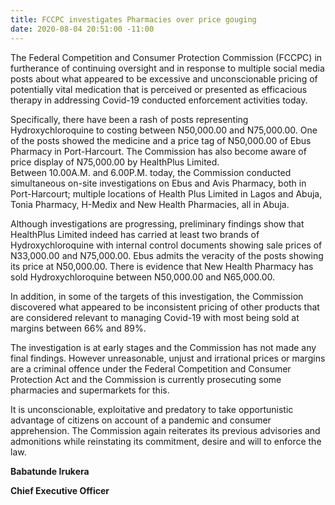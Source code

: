 ```yaml
---
title: FCCPC investigates Pharmacies over price gouging
date: 2020-08-04 20:51:00 -11:00
---
```


The Federal Competition and Consumer Protection Commission (FCCPC) in furtherance of continuing oversight and in response to multiple social media posts about what appeared to be excessive and unconscionable pricing of potentially vital medication that is perceived or presented as efficacious therapy in addressing Covid-19 conducted enforcement activities today.


Specifically, there have been a rash of posts representing Hydroxychloroquine to costing between N50,000.00 and N75,000.00.  One of the posts showed the medicine and a price tag of N50,000.00 of Ebus Pharmacy in Port-Harcourt.  The Commission has also become aware of price display of N75,000.00 by HealthPlus Limited.  
Between 10.00A.M. and 6.00P.M. today, the Commission conducted simultaneous on-site investigations on Ebus and Avis Pharmacy, both in Port-Harcourt; multiple locations of Health Plus Limited in Lagos and Abuja, Tonia Pharmacy, H-Medix and New Health Pharmacies, all in Abuja.  


Although investigations are progressing, preliminary findings show that HealthPlus Limited indeed has carried at least two brands of Hydroxychloroquine with internal control documents showing sale prices of N33,000.00 and N75,000.00. Ebus admits the veracity of the posts showing its price at N50,000.00. There is evidence that New Health Pharmacy has sold Hydroxychloroquine between N50,000.00 and N65,000.00.


In addition, in some of the targets of this investigation, the Commission discovered what appeared to be inconsistent pricing of other products that are considered relevant to managing Covid-19 with most being sold at margins between 66% and 89%.


The investigation is at early stages and the Commission has not made any final findings. However unreasonable, unjust and irrational prices or margins are a criminal offence under the Federal Competition and Consumer Protection Act and the Commission is currently prosecuting some pharmacies and supermarkets for this.  


It is unconscionable, exploitative and predatory to take opportunistic advantage of citizens on account of a pandemic and consumer apprehension.  The Commission again reiterates its previous advisories and admonitions while reinstating its commitment, desire and will to enforce the law.


**Babatunde Irukera**

**Chief Executive Officer**
